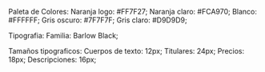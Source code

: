 Paleta de Colores:
Naranja logo: #FF7F27;
Naranja claro: #FCA970;
Blanco: #FFFFFF;
Gris oscuro: #7F7F7F;
Gris claro: #D9D9D9;

Tipografia: 
Familia: Barlow Black;

Tamaños tipograficos:
Cuerpos de texto: 12px;
Titulares: 24px;
Precios: 18px;
Descripciones: 16px;